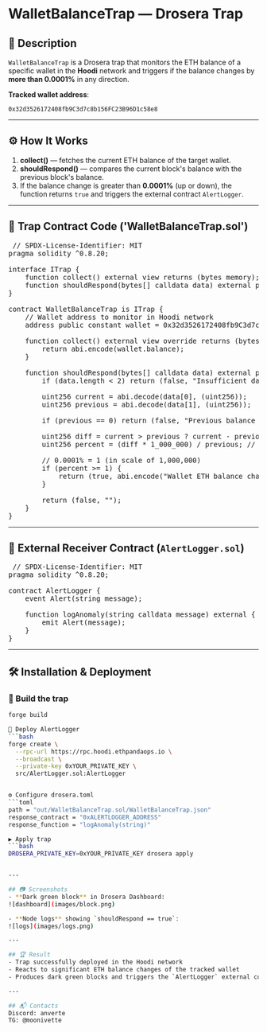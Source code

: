 # WalletBalanceTrap — Drosera Trap

## 📌 Description
`WalletBalanceTrap` is a Drosera trap that monitors the ETH balance of a specific wallet in the **Hoodi** network and triggers if the balance changes by **more than 0.0001%** in any direction.

**Tracked wallet address**:
```
0x32d3526172408fb9C3d7c8b156FC23B96D1c58e8
```

---

## ⚙️ How It Works

1. **collect()** — fetches the current ETH balance of the target wallet.
2. **shouldRespond()** — compares the current block's balance with the previous block's balance.
3. If the balance change is greater than **0.0001%** (up or down), the function returns `true` and triggers the external contract `AlertLogger`.

---

## 📂 Trap Contract Code ('WalletBalanceTrap.sol')

<pre> // SPDX-License-Identifier: MIT
pragma solidity ^0.8.20;

interface ITrap {
    function collect() external view returns (bytes memory);
    function shouldRespond(bytes[] calldata data) external pure returns (bool, bytes memory);
}

contract WalletBalanceTrap is ITrap {
    // Wallet address to monitor in Hoodi network
    address public constant wallet = 0x32d3526172408fb9C3d7c8b156FC23B96D1c58e8;

    function collect() external view override returns (bytes memory) {
        return abi.encode(wallet.balance);
    }

    function shouldRespond(bytes[] calldata data) external pure override returns (bool, bytes memory) {
        if (data.length < 2) return (false, "Insufficient data");

        uint256 current = abi.decode(data[0], (uint256));
        uint256 previous = abi.decode(data[1], (uint256));

        if (previous == 0) return (false, "Previous balance is zero");

        uint256 diff = current > previous ? current - previous : previous - current;
        uint256 percent = (diff * 1_000_000) / previous; // precision to 0.0001%

        // 0.0001% = 1 (in scale of 1,000,000)
        if (percent >= 1) {
            return (true, abi.encode("Wallet ETH balance changed > 0.0001%"));
        }

        return (false, "");
    }
}
</pre>

---

## 📡 External Receiver Contract (`AlertLogger.sol`)

<pre> // SPDX-License-Identifier: MIT
pragma solidity ^0.8.20;

contract AlertLogger {
    event Alert(string message);

    function logAnomaly(string calldata message) external {
        emit Alert(message);
    }
}
</pre>


---

## 🛠 Installation & Deployment

### 🔨 Build the trap
```bash
forge build

🚀 Deploy AlertLogger
```bash
forge create \
  --rpc-url https://rpc.hoodi.ethpandaops.io \
  --broadcast \
  --private-key 0xYOUR_PRIVATE_KEY \
  src/AlertLogger.sol:AlertLogger


⚙️ Configure drosera.toml
```toml
path = "out/WalletBalanceTrap.sol/WalletBalanceTrap.json"
response_contract = "0xALERTLOGGER_ADDRESS"
response_function = "logAnomaly(string)"

▶️ Apply trap
```bash
DROSERA_PRIVATE_KEY=0xYOUR_PRIVATE_KEY drosera apply


---

## 📷 Screenshots
- **Dark green block** in Drosera Dashboard:
![dashboard](images/block.png)

- **Node logs** showing `shouldRespond == true`:
![logs](images/logs.png)

---

## 🏆 Result
- Trap successfully deployed in the Hoodi network
- Reacts to significant ETH balance changes of the tracked wallet
- Produces dark green blocks and triggers the `AlertLogger` external contract

---

## 📬 Contacts
Discord: anverte  
TG: @moonivette
